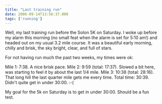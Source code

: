 ```yaml
---
title: "Last training run"
date: 2006-09-14T13:56:37.000
tags: ['running']
---
```


Well, my last training run before the Solon 5K on Saturday. I woke up before my alarm this morning (no small feat when the alarm is set for 5:10 am!) and headed out on my usual 3.2 mile course. It was a beautiful early morning, chilly and brisk, the sky bright, clear, and full of stars.

For not having run much the past two weeks, my times were ok:

Mile 1: 7:38. A nice brisk pace. Mile 2: 9:59 (total: 17:37). Slowed a bit here, was starting to feel it by about the last 1/4 mile. Mile 3: 10:38 (total: 28:16). That long hill the last quarter mile gets me every time. Total time: 30:39. Didn't quite get in under 30:00. :-(

My goal for the 5k on Saturday is to get in under 30:00. Should be a fun test.
